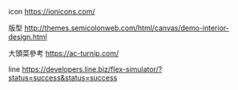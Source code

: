 icon
https://ionicons.com/

版型
http://themes.semicolonweb.com/html/canvas/demo-interior-design.html

大頭菜參考
https://ac-turnip.com/


line
https://developers.line.biz/flex-simulator/?status=success&status=success